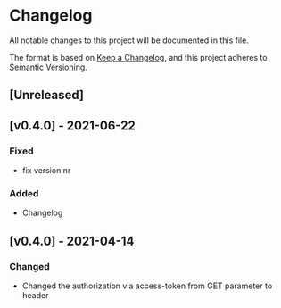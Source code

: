 # Changelog

All notable changes to this project will be documented in this file.

The format is based on [Keep a Changelog](https://keepachangelog.com/en/1.0.0/),
and this project adheres to [Semantic Versioning](https://semver.org/spec/v2.0.0.html).

## [Unreleased]

## [v0.4.0] - 2021-06-22
### Fixed
* fix version nr

### Added
* Changelog

## [v0.4.0] - 2021-04-14
### Changed
* Changed the authorization via access-token from GET parameter to header
